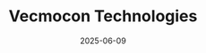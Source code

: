 ---  
layout: startup_page  
title: "Vecmocon Technologies"  
id: "vecmocon.com"  
permalink: "/vecmocontechnologiesvecmocon.com06092025/"  
website: "https://www.vecmocon.com/"  
funding_round: "Series A"  
funding_amount: "$18M"  
investors: "Ecosystem Integrity Fund (EIF), Blume Ventures, Aavishkaar Capital, British International Investment (BII)"  
about: "Vecmocon, founded in 2016, develops an EV intelligence stack including Battery Management Systems (BMS), Smart chargers, Vehicle Intelligence Modules (VIMs), and AI-native analytics platforms. The company aims to support original equipment manufacturers (OEMs) and fleet operators. Vecmocon is also expanding its product roadmap for international demand."  
markets: "Deeptech, EV"  
hq: "New Delhi, Delhi, India"  
founded_year: "2016"  
linkedin: "https://www.linkedin.com/company/vecmocon"  
twitter: ""  
instagram: ""  
facebook: ""  
crunchbase: "https://www.crunchbase.com/organization/vecmocon-technologies"  
pitchbook: ""  

date_display: "09-Jun-2025"  
date: "2025-06-09"

# SEO Optimization  
meta_title: "Vecmocon Technologies - Series A Funding ($18M)"  
meta_description: "Vecmocon Technologies, Vecmocon, founded in 2016, develops an EV intelligence stack including Battery Management Systems (BMS), Smart chargers, Vehicle Intelligence Modules ..."  
meta_keywords: "Vecmocon Technologies, Deeptech, EV, Series A funding"  
canonical_url: "https://startup.projectstartups.com/vecmocontechnologiesvecmocon.com06092025/"  
---